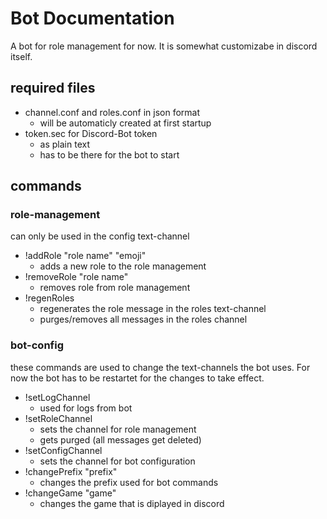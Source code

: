 # Bot Documentation
A bot for role management for now. It is somewhat customizabe in discord itself. 

## required files

* channel.conf and roles.conf in json format
    * will be automaticly created at first startup
* token.sec for Discord-Bot token
    * as plain text
    * has to be there for the bot to start

## commands

### role-management
can only be used in the config text-channel
* !addRole "role name" "emoji"
    * adds a new role to the role management
* !removeRole "role name"
    * removes role from role management
* !regenRoles
    * regenerates the role message in the roles text-channel
    * purges/removes all messages in the roles channel

### bot-config
these commands are used to change the text-channels the bot uses. For now the bot has to be restartet for the changes to take effect.
* !setLogChannel
    * used for logs from bot
* !setRoleChannel
    * sets the channel for role management
    * gets purged (all messages get deleted)
* !setConfigChannel
    * sets the channel for bot configuration
* !changePrefix "prefix"
    * changes the prefix used for bot commands
* !changeGame "game"
    * changes the game that is diplayed in discord
